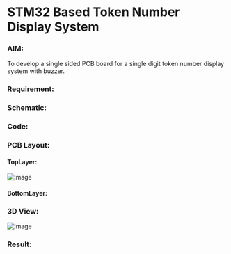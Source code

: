 # STM32 Based Token Number Display System

### AIM:
To develop a single sided PCB board for a single digit token number display system with buzzer.

### Requirement:

### Schematic:

### Code:

### PCB Layout:

#### TopLayer:
![image](https://user-images.githubusercontent.com/75234991/234479669-1bef6fff-8317-49a3-8a0a-be83be6ebe92.png)



#### BottomLayer:


### 3D View:
![image](https://user-images.githubusercontent.com/75234991/234478711-c7f8067e-0474-41ef-8b34-9f9a9d348a27.png)

### Result:

